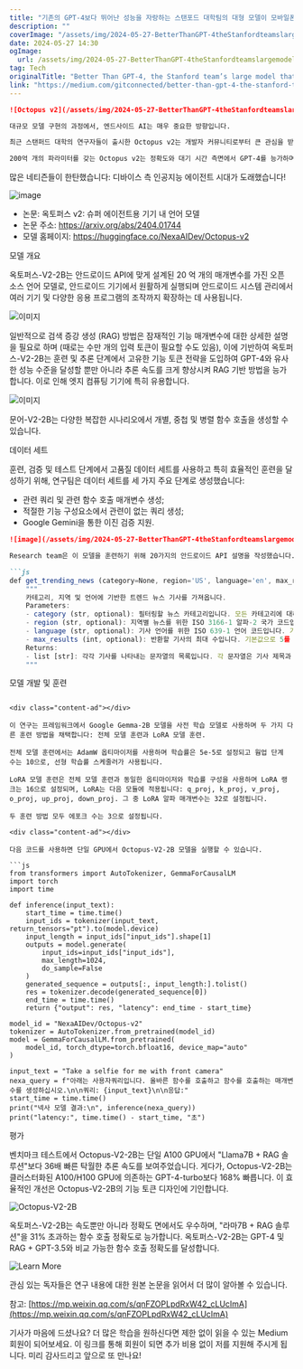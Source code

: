 ```yaml
---
title: "기존의 GPT-4보다 뛰어난 성능을 자랑하는 스탠포드 대학팀의 대형 모델이 모바일폰에서도 구동될 수 있다는 점이 인기를 끌며 하룻밤 사이에 2천 회 이상 다운로드되었습니다"
description: ""
coverImage: "/assets/img/2024-05-27-BetterThanGPT-4theStanfordteamslargemodelthatcanberunonmobilephonesbecamepopularwithover2kdownloadsovernight_0.png"
date: 2024-05-27 14:30
ogImage: 
  url: /assets/img/2024-05-27-BetterThanGPT-4theStanfordteamslargemodelthatcanberunonmobilephonesbecamepopularwithover2kdownloadsovernight_0.png
tag: Tech
originalTitle: "Better Than GPT-4, the Stanford team’s large model that can be run on mobile phones became popular, with over 2k downloads overnight"
link: "https://medium.com/gitconnected/better-than-gpt-4-the-stanford-teams-large-model-that-can-be-run-on-mobile-phones-became-popular-bc958501ec01"
---
```



```markdown
![Octopus v2](/assets/img/2024-05-27-BetterThanGPT-4theStanfordteamslargemodelthatcanberunonmobilephonesbecamepopularwithover2kdownloadsovernight_0.png)

대규모 모델 구현의 과정에서, 엔드사이드 AI는 매우 중요한 방향입니다.

최근 스탠퍼드 대학의 연구자들이 출시한 Octopus v2는 개발자 커뮤니티로부터 큰 관심을 받으며 인기를 끌고 있습니다. 모델의 다운로드 횟수가 하룻밤 사이에 2천 건을 넘었습니다.

200억 개의 파라미터를 갖는 Octopus v2는 정확도와 대기 시간 측면에서 GPT-4를 능가하며, 콘텍스트 길이를 95% 줄였습니다. 또한, Octopus v2는 Llama7B + RAG 구성보다 36배 빠릅니다.
```

<div class="content-ad"></div>

많은 네티즌들이 한탄했습니다: 디바이스 측 인공지능 에이전트 시대가 도래했습니다!

![image](/assets/img/2024-05-27-BetterThanGPT-4theStanfordteamslargemodelthatcanberunonmobilephonesbecamepopularwithover2kdownloadsovernight_1.png)

- 논문: 옥토퍼스 v2: 슈퍼 에이전트용 기기 내 언어 모델
- 논문 주소: https://arxiv.org/abs/2404.01744
- 모델 홈페이지: https://huggingface.co/NexaAIDev/Octopus-v2

모델 개요

<div class="content-ad"></div>

옥토퍼스-V2-2B는 안드로이드 API에 맞게 설계된 20 억 개의 매개변수를 가진 오픈 소스 언어 모델로, 안드로이드 기기에서 원활하게 실행되며 안드로이드 시스템 관리에서 여러 기기 및 다양한 응용 프로그램의 조작까지 확장하는 데 사용됩니다.

![이미지](/assets/img/2024-05-27-BetterThanGPT-4theStanfordteamslargemodelthatcanberunonmobilephonesbecamepopularwithover2kdownloadsovernight_2.png)

일반적으로 검색 증강 생성 (RAG) 방법은 잠재적인 기능 매개변수에 대한 상세한 설명을 필요로 하며 (때로는 수만 개의 입력 토큰이 필요할 수도 있음), 이에 기반하여 옥토퍼스-V2-2B는 훈련 및 추론 단계에서 고유한 기능 토큰 전략을 도입하여 GPT-4와 유사한 성능 수준을 달성할 뿐만 아니라 추론 속도를 크게 향상시켜 RAG 기반 방법을 능가합니다. 이로 인해 엣지 컴퓨팅 기기에 특히 유용합니다.

![이미지](/assets/img/2024-05-27-BetterThanGPT-4theStanfordteamslargemodelthatcanberunonmobilephonesbecamepopularwithover2kdownloadsovernight_3.png)

<div class="content-ad"></div>

문어-V2-2B는 다양한 복잡한 시나리오에서 개별, 중첩 및 병렬 함수 호출을 생성할 수 있습니다.

데이터 세트

훈련, 검증 및 테스트 단계에서 고품질 데이터 세트를 사용하고 특히 효율적인 훈련을 달성하기 위해, 연구팀은 데이터 세트를 세 가지 주요 단계로 생성했습니다:

- 관련 쿼리 및 관련 함수 호출 매개변수 생성;
- 적절한 기능 구성요소에서 관련이 없는 쿼리 생성;
- Google Gemini을 통한 이진 검증 지원.

<div class="content-ad"></div>

```markdown
![image](/assets/img/2024-05-27-BetterThanGPT-4theStanfordteamslargemodelthatcanberunonmobilephonesbecamepopularwithover2kdownloadsovernight_4.png)

Research team은 이 모델을 훈련하기 위해 20가지의 안드로이드 API 설명을 작성했습니다. 다음은 예시 안드로이드 API 설명입니다:

```js
def get_trending_news (category=None, region='US', language='en', max_results=5):
    """
    카테고리, 지역 및 언어에 기반한 트렌드 뉴스 기사를 가져옵니다.
    Parameters:
    - category (str, optional): 필터링할 뉴스 카테고리입니다. 모든 카테고리에 대해 기본값으로 None을 사용합니다. 선택적으로 제공할 수 있습니다.
    - region (str, optional): 지역별 뉴스를 위한 ISO 3166-1 알파-2 국가 코드입니다. 기본값으로 'US'를 사용합니다. 선택적으로 제공할 수 있습니다.
    - language (str, optional): 기사 언어를 위한 ISO 639-1 언어 코드입니다. 기본값으로 'en'을 사용합니다. 선택적으로 제공할 수 있습니다.
    - max_results (int, optional): 반환할 기사의 최대 수입니다. 기본값으로 5를 사용합니다. 선택적으로 제공할 수 있습니다.
    Returns:
    - list [str]: 각각 기사를 나타내는 문자열의 목록입니다. 각 문자열은 기사 제목과 URL을 포함합니다.
    """
```

모델 개발 및 훈련
```

<div class="content-ad"></div>

이 연구는 프레임워크에서 Google Gemma-2B 모델을 사전 학습 모델로 사용하며 두 가지 다른 훈련 방법을 채택합니다: 전체 모델 훈련과 LoRA 모델 훈련.

전체 모델 훈련에서는 AdamW 옵티마이저를 사용하며 학습률은 5e-5로 설정되고 웜업 단계 수는 10으로, 선형 학습률 스케줄러가 사용됩니다.

LoRA 모델 훈련은 전체 모델 훈련과 동일한 옵티마이저와 학습률 구성을 사용하며 LoRA 랭크는 16으로 설정되며, LoRA는 다음 모듈에 적용됩니다: q_proj, k_proj, v_proj, o_proj, up_proj, down_proj. 그 중 LoRA 알파 매개변수는 32로 설정됩니다.

두 훈련 방법 모두 에포크 수는 3으로 설정됩니다.

<div class="content-ad"></div>

다음 코드를 사용하면 단일 GPU에서 Octopus-V2-2B 모델을 실행할 수 있습니다.

```js
from transformers import AutoTokenizer, GemmaForCausalLM
import torch
import time

def inference(input_text):
    start_time = time.time()
    input_ids = tokenizer(input_text, return_tensors="pt").to(model.device)
    input_length = input_ids["input_ids"].shape[1]
    outputs = model.generate(
        input_ids=input_ids["input_ids"], 
        max_length=1024,
        do_sample=False
    )
    generated_sequence = outputs[:, input_length:].tolist()
    res = tokenizer.decode(generated_sequence[0])
    end_time = time.time()
    return {"output": res, "latency": end_time - start_time}

model_id = "NexaAIDev/Octopus-v2"
tokenizer = AutoTokenizer.from_pretrained(model_id)
model = GemmaForCausalLM.from_pretrained(
    model_id, torch_dtype=torch.bfloat16, device_map="auto"
)

input_text = "Take a selfie for me with front camera"
nexa_query = f"아래는 사용자쿼리입니다. 올바른 함수를 호출하고 함수를 호출하는 매개변수를 생성하십시오.\n\n쿼리: {input_text}\n\n응답:"
start_time = time.time()
print("넥사 모델 결과:\n", inference(nexa_query))
print("latency:", time.time() - start_time, "초")
```

평가

벤치마크 테스트에서 Octopus-V2-2B는 단일 A100 GPU에서 "Llama7B + RAG 솔루션"보다 36배 빠른 탁월한 추론 속도를 보여주었습니다. 게다가, Octopus-V2-2B는 클러스터화된 A100/H100 GPU에 의존하는 GPT-4-turbo보다 168% 빠릅니다. 이 효율적인 개선은 Octopus-V2-2B의 기능 토큰 디자인에 기인합니다.

<div class="content-ad"></div>

![Octopus-V2-2B](/assets/img/2024-05-27-BetterThanGPT-4theStanfordteamslargemodelthatcanberunonmobilephonesbecamepopularwithover2kdownloadsovernight_5.png)

옥토퍼스-V2-2B는 속도뿐만 아니라 정확도 면에서도 우수하며, "라마7B + RAG 솔루션"을 31% 초과하는 함수 호출 정확도로 능가합니다. 옥토퍼스-V2-2B는 GPT-4 및 RAG + GPT-3.5와 비교 가능한 함수 호출 정확도를 달성합니다.

![Learn More](/assets/img/2024-05-27-BetterThanGPT-4theStanfordteamslargemodelthatcanberunonmobilephonesbecamepopularwithover2kdownloadsovernight_6.png)

관심 있는 독자들은 연구 내용에 대한 원본 논문을 읽어서 더 많이 알아볼 수 있습니다.

<div class="content-ad"></div>

참고: [https://mp.weixin.qq.com/s/qnFZOPLpdRxW42_cLUcImA](https://mp.weixin.qq.com/s/qnFZOPLpdRxW42_cLUcImA)

기사가 마음에 드셨나요? 더 많은 학습을 원하신다면 제한 없이 읽을 수 있는 Medium 회원이 되어보세요. 이 링크를 통해 회원이 되면 추가 비용 없이 저를 지원해 주시게 됩니다. 미리 감사드리고 앞으로 또 만나요!